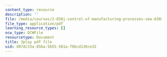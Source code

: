 ```yaml
---
content_type: resource
description: ''
file: /media/courses/2-830j-control-of-manufacturing-processes-sma-6303-spring-2008/d07dc33a85ba5b55581af0bcd136ce32_TvrU_6NYBFs.pdf
file_type: application/pdf
learning_resource_types: []
ocw_type: OCWFile
resourcetype: Document
title: 3play pdf file
uid: d07dc33a-85ba-5b55-581a-f0bcd136ce32
---
```

